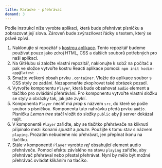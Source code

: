 ```yaml
---
title: Karaoke - přehrávač
demand: 3
---
```


Podle instrukcí níže vyrobte aplikaci, která bude přehrávat písničku a zobrazovat její slova. Zároveň bude zvýrazňovat řádky s textem, který se právě zpívá.

1. Naklonujte si repozitář s [kostrou aplikace](https://github.com/Czechitas-podklady-WEB/karaoke-zadani). Tento repozitář budeme používat pouze jako zdroj HTML, CSS a dalších souborů potřebných pro naši aplikaci.
1. Na GitHubu si založte vlastní repozitář, naklonujte k sob2 na počítač a pak ve složce vytvořte kostru Reactí aplikace pomocí:
   `npm init kodim-app@latest .`
1. Smažte veškerý obsah prvku `.container`. Vložte do aplikace soubor s CSS styly ze zadání. Nezapomeňte zkopírovat také obrázek pozadí.
1. Vytvořte komponentu `Player`, která bude obsahovat `audio` element a tlačítko pro ovládání přehrávání. Pro komponentu vytvořte vlastní složku se styly a obrázky tak, jak jste zvyklí.
1. Komponenta `Player` nechť má *prop* s názvem `src`, do které se pošle soubor s písníčkou. Komponenta tuto nahrávku předá prvku `audio`. Písničku *Lemon tree* stačí vložit do složky `public` aby ji server dokázal najít.
1. V komponentě `Player` zařiďte, aby se tlačítko přehrávače na kliknutí přípínalo mezi ikonami *spustit* a *pauze*. Použijte k tomu stav s názvem `playing`. Prozatím nebudeme nic přehrávat, jen přepínat ikonu na tlačítku.
1. Stále v komponentě `Player` vyrobte *ref* obsahující element audio přehráveče. Pomocí efektu závíslého na stavu `playing` zařiďte, aby přehrávač přehrával nebo přestal přehrávat. Nyní by mělo být možné přehrávač ovládat klikáním na tlačíko.
